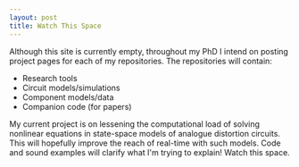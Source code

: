 ```yaml
---
layout: post
title: Watch This Space
---
```


Although this site is currently empty, throughout my PhD I intend on posting project pages for each of my repositories. The repositories will contain:

- Research tools
- Circuit models/simulations
- Component models/data
- Companion code (for papers)

My current project is on lessening the computational load of solving nonlinear equations in state-space models of analogue distortion circuits. This will hopefully improve the reach of real-time with such models. Code and sound examples will clarify what I'm trying to explain! Watch this space.
